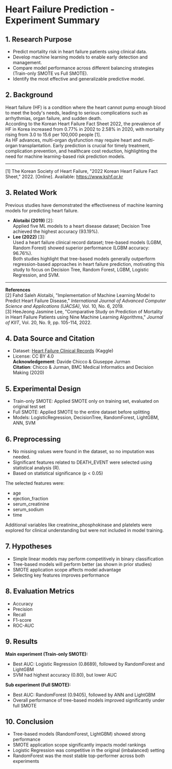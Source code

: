 # Heart Failure Prediction - Experiment Summary

## 1. Research Purpose
- Predict mortality risk in heart failure patients using clinical data.
- Develop machine learning models to enable early detection and management.
- Compare model performance across different balancing strategies (Train-only SMOTE vs Full SMOTE).
- Identify the most effective and generalizable predictive model.

## 2. Background

Heart failure (HF) is a condition where the heart cannot pump enough blood to meet the body's needs, leading to serious complications such as arrhythmias, organ failure, and sudden death.  
According to the Korean Heart Failure Fact Sheet 2022, the prevalence of HF in Korea increased from 0.77% in 2002 to 2.58% in 2020, with mortality rising from 3.0 to 15.6 per 100,000 people [1].  
As HF advances, multi-organ dysfunction may require heart and multi-organ transplantation. Early prediction is crucial for timely treatment, complication prevention, and healthcare cost reduction, highlighting the need for machine learning-based risk prediction models.  
- - -
[1] The Korean Society of Heart Failure, "2022 Korean Heart Failure Fact Sheet," 2022. [Online]. Available: https://www.kshf.or.kr

## 3. Related Work
Previous studies have demonstrated the effectiveness of machine learning models for predicting heart failure.  
- **Alotaibi (2019)** [2]:  
  Applied five ML models to a heart disease dataset; Decision Tree achieved the highest accuracy (93.19%).
- **Lee (2022)** [3]:  
  Used a heart failure clinical record dataset; tree-based models (LGBM, Random Forest) showed superior performance (LGBM accuracy: 96.76%).  
Both studies highlight that tree-based models generally outperform regression-based approaches in heart failure prediction, motivating this study to focus on Decision Tree, Random Forest, LGBM, Logistic Regression, and SVM.
- - -
**References**  
[2] Fahd Saleh Alotaibi, "Implementation of Machine Learning Model to Predict Heart Failure Disease," *International Journal of Advanced Computer Science and Applications (IJACSA)*, Vol. 10, No. 6, 2019.  
[3] HeeJeong Jasmine Lee, "Comparative Study on Prediction of Mortality in Heart Failure Patients using Nine Machine Learning Algorithms," *Journal of KIIT*, Vol. 20, No. 9, pp. 105-114, 2022.

## 4. Data Source and Citation
- Dataset: [Heart Failure Clinical Records](https://www.kaggle.com/datasets/andrewmvd/heart-failure-clinical-data) (Kaggle)  
- License: CC BY 4.0  
**Acknowledgement**: Davide Chicco & Giuseppe Jurman  
**Citation**: Chicco & Jurman, BMC Medical Informatics and Decision Making (2020)  

## 5. Experimental Design
- Train-only SMOTE: Applied SMOTE only on training set, evaluated on original test set
- Full SMOTE: Applied SMOTE to the entire dataset before splitting
- Models: LogisticRegression, DecisionTree, RandomForest, LightGBM, ANN, SVM

## 6. Preprocessing
- No missing values were found in the dataset, so no imputation was needed.  
- Significant features related to DEATH_EVENT were selected using statistical analysis (R).  
- Based on statistical significance (p < 0.05)  
  
The selected features were:  
- age
- ejection_fraction
- serum_creatinine
- serum_sodium
- time  

Additional variables like creatinine_phosphokinase and platelets were explored for clinical understanding but were not included in model training.

## 7. Hypotheses
- Simple linear models may perform competitively in binary classification
- Tree-based models will perform better (as shown in prior studies)
- SMOTE application scope affects model advantage
- Selecting key features improves performance

## 8. Evaluation Metrics
- Accuracy
- Precision
- Recall
- F1-score
- ROC-AUC

## 9. Results
**Main experiment (Train-only SMOTE):**  
- Best AUC: Logistic Regression (0.8689), followed by RandomForest and LightGBM
- SVM had highest accuracy (0.80), but lower AUC

**Sub experiment (Full SMOTE):**
- Best AUC: RandomForest (0.9405), followed by ANN and LightGBM
- Overall performance of tree-based models improved significantly under full SMOTE

## 10. Conclusion
- Tree-based models (RandomForest, LightGBM) showed strong performance
- SMOTE application scope significantly impacts model rankings
- Logistic Regression was competitive in the original (imbalanced) setting
- RandomForest was the most stable top-performer across both experiments


